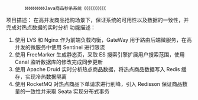            》》》》》》》》》》Java商品秒杀系统《《《《《《《《《《
项目描述：
  在高并发商品抢购场景下，保证系统的可用性以及数据的一致性，并完成对热点数据的实时分析
功能描述：
1. 使用 LVS 和 Nginx 作为前端负载均衡，GateWay 用于路由后端微服务，在高并发的微服务中使用 Sentinel 进行限流
2. 使用 FreeMarker 生成静态页，采取 ES 搜索引擎扩展用户搜索范围，使用 Canal 监听数据库的修改完成同步更新
3. 使用 Apache Druid 实时分析热点商品数据，将热点商品数据写入 Redis 缓存，实现冷热数据隔离
4. 使用 RocketMQ 对热点商品下单请求进行削峰，引入 Redisson 保证商品数量的一致性并采取 Seata 实现分布式事务
